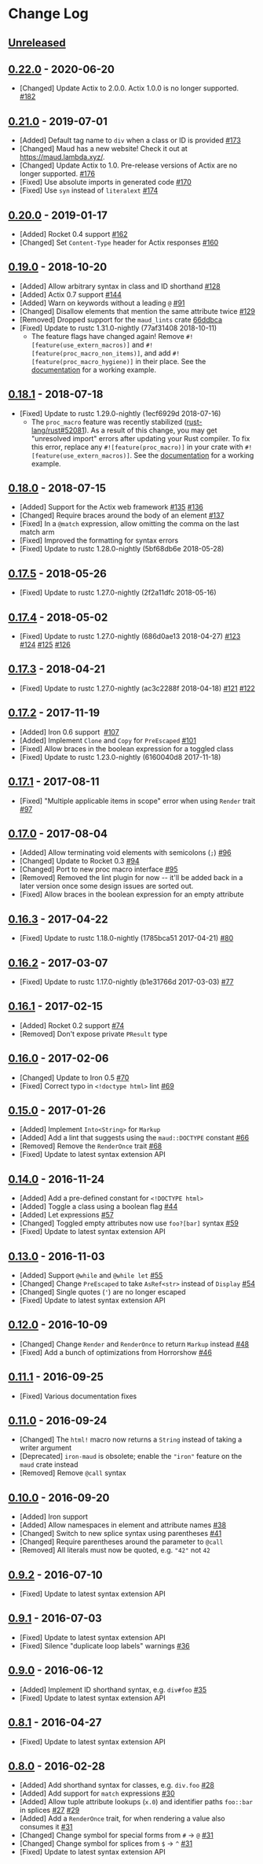 # Change Log

## [Unreleased]

## [0.22.0] - 2020-06-20
- [Changed] Update Actix to 2.0.0. Actix 1.0.0 is no longer supported.
  [#182](https://github.com/lambda-fairy/maud/pull/182)

## [0.21.0] - 2019-07-01

- [Added] Default tag name to `div` when a class or ID is provided
  [#173](https://github.com/lambda-fairy/maud/pull/173)
- [Changed] Maud has a new website! Check it out at <https://maud.lambda.xyz/>.
- [Changed] Update Actix to 1.0. Pre-release versions of Actix are no longer supported.
  [#176](https://github.com/lambda-fairy/maud/pull/174)
- [Fixed] Use absolute imports in generated code
  [#170](https://github.com/lambda-fairy/maud/issues/170)
- [Fixed] Use `syn` instead of `literalext`
  [#174](https://github.com/lambda-fairy/maud/pull/174)

## [0.20.0] - 2019-01-17

- [Added] Rocket 0.4 support
  [#162](https://github.com/lambda-fairy/maud/pull/162)
- [Changed] Set `Content-Type` header for Actix responses
  [#160](https://github.com/lambda-fairy/maud/pull/160)

## [0.19.0] - 2018-10-20

- [Added] Allow arbitrary syntax in class and ID shorthand
  [#128](https://github.com/lambda-fairy/maud/issues/128)
- [Added] Actix 0.7 support
  [#144](https://github.com/lambda-fairy/maud/issues/144)
- [Added] Warn on keywords without a leading `@`
  [#91](https://github.com/lambda-fairy/maud/issues/91)
- [Changed] Disallow elements that mention the same attribute twice
  [#129](https://github.com/lambda-fairy/maud/issues/129)
- [Removed] Dropped support for the `maud_lints` crate
  [66ddbca](https://github.com/lambda-fairy/maud/commit/66ddbcac986f099e309c28491c276de39340068a)
- [Fixed] Update to rustc 1.31.0-nightly (77af31408 2018-10-11)
    - The feature flags have changed again! Remove `#![feature(use_extern_macros)]` and `#![feature(proc_macro_non_items)]`, and add `#![feature(proc_macro_hygiene)]` in their place. See the [documentation][getting-started] for a working example.

## [0.18.1] - 2018-07-18

- [Fixed] Update to rustc 1.29.0-nightly (1ecf6929d 2018-07-16)
    - The `proc_macro` feature was recently stabilized ([rust-lang/rust#52081]). As a result of this change, you may get "unresolved import" errors after updating your Rust compiler. To fix this error, replace any `#![feature(proc_macro)]` in your crate with `#![feature(use_extern_macros)]`. See the [documentation][getting-started] for a working example.

[rust-lang/rust#52081]: https://github.com/rust-lang/rust/pull/52081
[getting-started]: https://maud.lambda.xyz/getting_started.html

## [0.18.0] - 2018-07-15

- [Added] Support for the Actix web framework
  [#135](https://github.com/lambda-fairy/maud/issues/135)
  [#136](https://github.com/lambda-fairy/maud/pull/136)
- [Changed] Require braces around the body of an element
  [#137](https://github.com/lambda-fairy/maud/pull/137)
- [Fixed] In a `@match` expression, allow omitting the comma on the last match arm
- [Fixed] Improved the formatting for syntax errors
- [Fixed] Update to rustc 1.28.0-nightly (5bf68db6e 2018-05-28)

## [0.17.5] - 2018-05-26

- [Fixed] Update to rustc 1.27.0-nightly (2f2a11dfc 2018-05-16)

## [0.17.4] - 2018-05-02

- [Fixed] Update to rustc 1.27.0-nightly (686d0ae13 2018-04-27)
  [#123](https://github.com/lambda-fairy/maud/issues/123)
  [#124](https://github.com/lambda-fairy/maud/pull/124)
  [#125](https://github.com/lambda-fairy/maud/issues/125)
  [#126](https://github.com/lambda-fairy/maud/pull/126)

## [0.17.3] - 2018-04-21

- [Fixed] Update to rustc 1.27.0-nightly (ac3c2288f 2018-04-18)
  [#121](https://github.com/lambda-fairy/maud/issues/121)
  [#122](https://github.com/lambda-fairy/maud/pull/122)

## [0.17.2] - 2017-11-19

- [Added] Iron 0.6 support
  [#107](https://github.com/lambda-fairy/maud/pull/107)
- [Added] Implement `Clone` and `Copy` for `PreEscaped`
  [#101](https://github.com/lambda-fairy/maud/pull/101)
- [Fixed] Allow braces in the boolean expression for a toggled class
- [Fixed] Update to rustc 1.23.0-nightly (6160040d8 2017-11-18)

## [0.17.1] - 2017-08-11

- [Fixed] "Multiple applicable items in scope" error when using `Render` trait
  [#97](https://github.com/lambda-fairy/maud/issues/97)

## [0.17.0] - 2017-08-04

- [Added] Allow terminating void elements with semicolons (`;`)
  [#96](https://github.com/lambda-fairy/maud/pull/96)
- [Changed] Update to Rocket 0.3
  [#94](https://github.com/lambda-fairy/maud/pull/94)
- [Changed] Port to new proc macro interface
  [#95](https://github.com/lambda-fairy/maud/pull/95)
- [Removed] Removed the lint plugin for now -- it'll be added back in a later version once some design issues are sorted out.
- [Fixed] Allow braces in the boolean expression for an empty attribute

## [0.16.3] - 2017-04-22

- [Fixed] Update to rustc 1.18.0-nightly (1785bca51 2017-04-21)
  [#80](https://github.com/lambda-fairy/maud/issues/80)

## [0.16.2] - 2017-03-07

- [Fixed] Update to rustc 1.17.0-nightly (b1e31766d 2017-03-03)
  [#77](https://github.com/lambda-fairy/maud/issues/77)

## [0.16.1] - 2017-02-15

- [Added] Rocket 0.2 support
  [#74](https://github.com/lambda-fairy/maud/pull/74)
- [Removed] Don't expose private `PResult` type

## [0.16.0] - 2017-02-06

- [Changed] Update to Iron 0.5
  [#70](https://github.com/lambda-fairy/maud/issues/70)
- [Fixed] Correct typo in `<!doctype html>` lint
  [#69](https://github.com/lambda-fairy/maud/issues/69)

## [0.15.0] - 2017-01-26

- [Added] Implement `Into<String>` for `Markup`
- [Added] Add a lint that suggests using the `maud::DOCTYPE` constant
  [#66](https://github.com/lambda-fairy/maud/issues/66)
- [Removed] Remove the `RenderOnce` trait
  [#68](https://github.com/lambda-fairy/maud/issues/68)
- [Fixed] Update to latest syntax extension API

## [0.14.0] - 2016-11-24

- [Added] Add a pre-defined constant for `<!DOCTYPE html>`
- [Added] Toggle a class using a boolean flag
  [#44](https://github.com/lambda-fairy/maud/issues/44)
- [Added] Let expressions
  [#57](https://github.com/lambda-fairy/maud/issues/57)
- [Changed] Toggled empty attributes now use `foo?[bar]` syntax
  [#59](https://github.com/lambda-fairy/maud/issues/59)
- [Fixed] Update to latest syntax extension API


## [0.13.0] - 2016-11-03

- [Added] Support `@while` and `@while let`
  [#55](https://github.com/lambda-fairy/maud/pull/55)
- [Changed] Change `PreEscaped` to take `AsRef<str>` instead of `Display`
  [#54](https://github.com/lambda-fairy/maud/issues/54)
- [Changed] Single quotes (`'`) are no longer escaped
- [Fixed] Update to latest syntax extension API


## [0.12.0] - 2016-10-09

- [Changed] Change `Render` and `RenderOnce` to return `Markup` instead
  [#48](https://github.com/lambda-fairy/maud/issues/48)
- [Fixed] Add a bunch of optimizations from Horrorshow
  [#46](https://github.com/lambda-fairy/maud/issues/46)


## [0.11.1] - 2016-09-25

- [Fixed] Various documentation fixes


## [0.11.0] - 2016-09-24

- [Changed] The `html!` macro now returns a `String` instead of taking a writer argument
- [Deprecated] `iron-maud` is obsolete; enable the `"iron"` feature on the `maud` crate instead
- [Removed] Remove `@call` syntax


## [0.10.0] - 2016-09-20

- [Added] Iron support
- [Added] Allow namespaces in element and attribute names
  [#38](https://github.com/lambda-fairy/maud/pull/38)
- [Changed] Switch to new splice syntax using parentheses
  [#41](https://github.com/lambda-fairy/maud/issues/41)
- [Changed] Require parentheses around the parameter to `@call`
- [Removed] All literals must now be quoted, e.g. `"42"` not `42`


## [0.9.2] - 2016-07-10

- [Fixed] Update to latest syntax extension API


## [0.9.1] - 2016-07-03

- [Fixed] Update to latest syntax extension API
- [Fixed] Silence "duplicate loop labels" warnings
  [#36](https://github.com/lambda-fairy/maud/issues/36)


## [0.9.0] - 2016-06-12

- [Added] Implement ID shorthand syntax, e.g. `div#foo`
  [#35](https://github.com/lambda-fairy/maud/issues/35)
- [Fixed] Update to latest syntax extension API


## [0.8.1] - 2016-04-27

- [Fixed] Update to latest syntax extension API


## [0.8.0] - 2016-02-28

- [Added] Add shorthand syntax for classes, e.g. `div.foo`
  [#28](https://github.com/lambda-fairy/maud/pull/28)
- [Added] Add support for `match` expressions
  [#30](https://github.com/lambda-fairy/maud/pull/30)
- [Added] Allow tuple attribute lookups (`x.0`) and identifier paths `foo::bar` in splices
  [#27](https://github.com/lambda-fairy/maud/pull/27)
  [#29](https://github.com/lambda-fairy/maud/pull/29)
- [Added] Add a `RenderOnce` trait, for when rendering a value also consumes it
  [#31](https://github.com/lambda-fairy/maud/pull/31)
- [Changed] Change symbol for special forms from `#` → `@`
  [#31](https://github.com/lambda-fairy/maud/pull/31)
- [Changed] Change symbol for splices from `$` → `^`
  [#31](https://github.com/lambda-fairy/maud/pull/31)
- [Fixed] Update to latest syntax extension API


[Unreleased]: https://github.com/lambda-fairy/maud/compare/v0.22.0...HEAD
[0.22.0]: https://github.com/lambda-fairy/maud/compare/v0.21.0...v0.22.0
[0.21.0]: https://github.com/lambda-fairy/maud/compare/v0.20.0...v0.21.0
[0.20.0]: https://github.com/lambda-fairy/maud/compare/v0.19.0...v0.20.0
[0.19.0]: https://github.com/lambda-fairy/maud/compare/v0.18.1...v0.19.0
[0.18.1]: https://github.com/lambda-fairy/maud/compare/v0.18.0...v0.18.1
[0.18.0]: https://github.com/lambda-fairy/maud/compare/v0.17.5...v0.18.0
[0.17.5]: https://github.com/lambda-fairy/maud/compare/v0.17.4...v0.17.5
[0.17.4]: https://github.com/lambda-fairy/maud/compare/v0.17.3...v0.17.4
[0.17.3]: https://github.com/lambda-fairy/maud/compare/v0.17.2...v0.17.3
[0.17.2]: https://github.com/lambda-fairy/maud/compare/v0.17.1...v0.17.2
[0.17.1]: https://github.com/lambda-fairy/maud/compare/v0.17.0...v0.17.1
[0.17.0]: https://github.com/lambda-fairy/maud/compare/v0.16.3...v0.17.0
[0.16.3]: https://github.com/lambda-fairy/maud/compare/v0.16.2...v0.16.3
[0.16.2]: https://github.com/lambda-fairy/maud/compare/v0.16.1...v0.16.2
[0.16.1]: https://github.com/lambda-fairy/maud/compare/v0.16.0...v0.16.1
[0.16.0]: https://github.com/lambda-fairy/maud/compare/v0.15.0...v0.16.0
[0.15.0]: https://github.com/lambda-fairy/maud/compare/v0.14.0...v0.15.0
[0.14.0]: https://github.com/lambda-fairy/maud/compare/v0.13.0...v0.14.0
[0.13.0]: https://github.com/lambda-fairy/maud/compare/v0.12.0...v0.13.0
[0.12.0]: https://github.com/lambda-fairy/maud/compare/v0.11.1...v0.12.0
[0.11.1]: https://github.com/lambda-fairy/maud/compare/v0.11.0...v0.11.1
[0.11.0]: https://github.com/lambda-fairy/maud/compare/v0.10.0...v0.11.0
[0.10.0]: https://github.com/lambda-fairy/maud/compare/v0.9.2...v0.10.0
[0.9.2]: https://github.com/lambda-fairy/maud/compare/v0.9.1...v0.9.2
[0.9.1]: https://github.com/lambda-fairy/maud/compare/v0.9.0...v0.9.1
[0.9.0]: https://github.com/lambda-fairy/maud/compare/v0.8.1...v0.9.0
[0.8.1]: https://github.com/lambda-fairy/maud/compare/v0.8.0...v0.8.1
[0.8.0]: https://github.com/lambda-fairy/maud/compare/v0.7.4...v0.8.0
